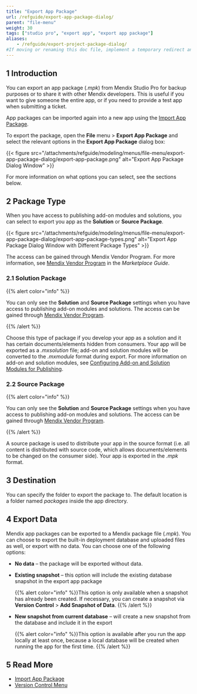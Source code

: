 ```yaml
---
title: "Export App Package"
url: /refguide/export-app-package-dialog/
parent: "file-menu"
weight: 30
tags: ["studio pro", "export app", "export app package"]
aliases:
    - /refguide/export-project-package-dialog/
#If moving or renaming this doc file, implement a temporary redirect and let the respective team know they should update the URL in the product. See Mapping to Products for more details.
---
```


## 1 Introduction
You can export an app package (*.mpk*) from Mendix Studio Pro for backup purposes or to share it with other Mendix developers. This is useful if you want to give someone the entire app, or if you need to provide a test app when submitting a ticket.

App packages can be imported again into a new app using the [Import App Package](/refguide/import-app-package-dialog/).

To export the package, open the **File** menu > **Export App Package** and select the relevant options in the **Export App Package** dialog box:

{{< figure src="/attachments/refguide/modeling/menus/file-menu/export-app-package-dialog/export-app-package.png" alt="Export App Package Dialog Window" >}}

 For more information on what options you can select, see the sections below. 

## 2 Package Type

When you have access to publishing add-on modules and solutions, you can select to export you app as the **Solution** or **Source Package**. 

{{< figure src="/attachments/refguide/modeling/menus/file-menu/export-app-package-dialog/export-app-package-types.png" alt="Export App Package Dialog Window with Different Package Types" >}}

The access can be gained through Mendix Vendor Program. For more information, see [Mendix Vendor Program](/appstore/creating-content/vendor-program/) in the *Marketplace Guide*.

### 2.1 Solution Package

{{% alert color="info" %}}

You can only see the **Solution** and **Source Package** settings when you have access to publishing add-on modules and solutions. The access can be gained through [Mendix Vendor Program](/appstore/creating-content/vendor-program/).

{{% /alert %}}

Choose this type of package if you develop your app as a solution and it has certain documents/elements hidden from consumers. Your app will be exported as a *.mxsolution* file; add-on and solution modules will be converted to the *.mxmodule* format during export. For more information on add-on and solution modules, see [Configuring Add-on and Solution Modules for Publishing](/refguide/configure-add-on-and-solution-modules/).

### 2.2 Source Package

{{% alert color="info" %}}

You can only see the **Solution** and **Source Package** settings when you have access to publishing add-on modules and solutions. The access can be gained through [Mendix Vendor Program](/appstore/creating-content/vendor-program/).

{{% /alert %}}

A source package is used to distribute your app in the source format (i.e. all content is distributed with source code, which allows documents/elements to be changed on the consumer side). Your app is exported in the *.mpk* format. 

## 3 Destination

You can specify the folder to export the package to. The default location is a folder named *packages* inside the app directory.

## 4 Export Data

Mendix app packages can be exported to a Mendix package file (*.mpk*).  You can choose to export the built-in deployment database and uploaded files as well, or export with no data. You can choose one of the following options:

* **No data** – the package will be exported without data.

* **Existing snapshot** – this option will include the existing database snapshot in the export app package
  
	{{% alert color="info" %}}This option is only available when a snapshot has already been created. If necessary, you can create a snapshot via **Version Control** > **Add Snapshot of Data**.
	{{% /alert %}}
  
* **New snapshot from current database** – will create a new snapshot from the database and include it in the export

	{{% alert color="info" %}}This option is available after you run the app locally at least once, because a local database will be created when running the app for the first time.
	{{% /alert %}}

## 5 Read More

* [Import App Package](/refguide/import-app-package-dialog/)
* [Version Control Menu](/refguide/version-control-menu/)
